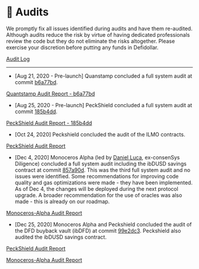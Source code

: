 📃 Audits
=========

We promptly fix all issues identified during audits and have them re-audited. Although audits reduce the risk by virtue of having dedicated professionals review the code but they do not eliminate the risks altogether. Please exercise your discretion before putting any funds in Defidollar.

[Audit Log](https://docs.dusd.finance/audits#audit-log)

-----------------------------------------------------------

-   [Aug 21, 2020 - Pre-launch] Quanstamp concluded a full system audit at commit [b6a77bd](https://github.com/defidollar/defidollar-core/tree/b6a77bda4a27f79e76cfc9194197ee9c4933e8a5).

[Quantstamp Audit Report - b6a77bd](https://firebasestorage.googleapis.com/v0/b/gitbook-28427.appspot.com/o/assets%2F-MDsAKWIoRH4LJ60z-Or%2F-MFakgNevO4Dq0Lg61XN%2F-MFam3jhtiF9JIYb-9DN%2FQuantstamp-Audit-DeFiDollar.pdf?alt=media&token=d27054d4-089f-45de-b9fe-ac572c32b1af)

-   [Aug 25, 2020 - Pre-launch] PeckShield concluded a full system audit at commit [185b4dd](https://github.com/defidollar/defidollar-core/tree/185b4ddd9e7b2e35a31f5a8cd072bea1ad7b29d7).

[PeckShield Audit Report - 185b4dd](https://firebasestorage.googleapis.com/v0/b/gitbook-28427.appspot.com/o/assets%2F-MDsAKWIoRH4LJ60z-Or%2F-MNh07SLvadHTorL7l8M%2F-MNh2U-Me6Um7cQDST0j%2FPeckShield-Audit-Report-DefiDollar-v1.1.pdf?alt=media&token=d1b759ca-a894-4e27-9bf3-1a543d1ed537)

-   [Oct 24, 2020] Peckshield concluded the audit of the ILMO contracts.

[PeckShield Audit Report](https://firebasestorage.googleapis.com/v0/b/gitbook-28427.appspot.com/o/assets%2F-MDsAKWIoRH4LJ60z-Or%2F-MNh07SLvadHTorL7l8M%2F-MNh6sEv4rkJ6AreamiK%2FPeckShield-Audit-Report-DefiDollar-Genesis.pdf?alt=media&token=a422cb58-9c26-4662-88b7-b93d131d6972)

-   [Dec 4, 2020] Monoceros Alpha (led by [Daniel Luca](https://twitter.com/cleanunicorn), ex-consenSys Diligence) concluded a full system audit including the ibDUSD savings contract at commit [857a90d](https://github.com/defidollar/defidollar-core/tree/857a90daab1d9d377303c7cb3ee7a1cb9b11d8be). This was the third full system audit and no issues were identified. Some recommendations for improving code quality and gas optimizations were made - they have been implemented. As of Dec 4, the changes will be deployed during the next protocol upgrade. A broader recommendation for the use of oracles was also made - this is already on our roadmap.

[Monoceros-Alpha Audit Report](https://firebasestorage.googleapis.com/v0/b/gitbook-28427.appspot.com/o/assets%2F-MDsAKWIoRH4LJ60z-Or%2F-MNh07SLvadHTorL7l8M%2F-MNh8bv8qDomlc9cv-QJ%2FMonoceros-Alpha.md.V2.2.pdf?alt=media&token=87a10d2c-ccda-4c9c-96ab-751081f2f7ea)

-   [Dec 25, 2020] Monoceros Alpha and Peckshield concluded the audit of the DFD buyback vault (ibDFD) at commit [99e2dc3](https://github.com/defidollar/defidollar-core/tree/99e2dc3c0376014cdfeebc1030d2b685c75c60e8). Peckshield also audited the ibDUSD savings contract.

[PeckShield Audit Report](https://firebasestorage.googleapis.com/v0/b/gitbook-28427.appspot.com/o/assets%2F-MDsAKWIoRH4LJ60z-Or%2F-MPOJ63-m5bh6bSRHNqj%2F-MPOK0LXzVA2V2VUwtdC%2FPeckShield-Audit-InterestBearingDefiDollar.pdf?alt=media&token=9c74cd5a-1816-494a-bd1d-0ae8ba52418f)

[Monoceros-Alpha Audit Report](https://firebasestorage.googleapis.com/v0/b/gitbook-28427.appspot.com/o/assets%2F-MDsAKWIoRH4LJ60z-Or%2F-MPOJ63-m5bh6bSRHNqj%2F-MPOK6zcIphCdLjKbTWf%2FMonocerosAlpha-DefiDollar-InterestBearing.pdf?alt=media&token=bc84c070-cf3b-465a-8d86-4b6ef6ff4247)